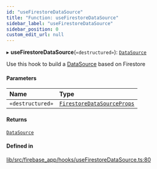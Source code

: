 ```yaml
---
id: "useFirestoreDataSource"
title: "Function: useFirestoreDataSource"
sidebar_label: "useFirestoreDataSource"
sidebar_position: 0
custom_edit_url: null
---
```


▸ **useFirestoreDataSource**(`«destructured»`): [`DataSource`](../interfaces/DataSource.md)

Use this hook to build a [DataSource](../interfaces/DataSource.md) based on Firestore

#### Parameters

| Name | Type |
| :------ | :------ |
| `«destructured»` | [`FirestoreDataSourceProps`](../interfaces/FirestoreDataSourceProps.md) |

#### Returns

[`DataSource`](../interfaces/DataSource.md)

#### Defined in

[lib/src/firebase_app/hooks/useFirestoreDataSource.ts:80](https://github.com/FireCMSco/firecms/blob/b01ca637/lib/src/firebase_app/hooks/useFirestoreDataSource.ts#L80)
